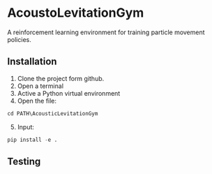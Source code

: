 # AcoustoLevitationGym

A reinforcement learning environment for training particle movement policies.

## Installation

1. Clone the project form github.
2. Open a terminal
3. Active a Python virtual environment
4. Open the file:
~~~python
cd PATH\AcousticLevitationGym
~~~

5. Input:
~~~python
pip install -e .
~~~

## Testing
